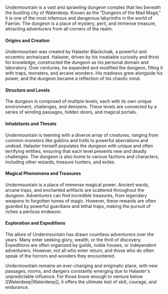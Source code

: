 Undermountain is a vast and sprawling dungeon complex that lies beneath the bustling city of Waterdeep. Known as the "Dungeon of the Mad Mage," it is one of the most infamous and dangerous labyrinths in the world of Faerûn. The dungeon is a place of mystery, peril, and immense treasure, attracting adventurers from all corners of the realm.

#### **Origins and Creation**

Undermountain was created by Halaster Blackcloak, a powerful and eccentric archwizard. Halaster, driven by his insatiable curiosity and thirst for knowledge, constructed the dungeon as his personal domain and laboratory. Over centuries, he expanded and modified the dungeon, filling it with traps, monsters, and arcane wonders. His madness grew alongside his power, and the dungeon became a reflection of his chaotic mind.

#### **Structure and Levels**

The dungeon is composed of multiple levels, each with its own unique environment, challenges, and denizens. These levels are connected by a series of winding passages, hidden doors, and magical portals.

#### **Inhabitants and Threats**

Undermountain is teeming with a diverse array of creatures, ranging from common monsters like goblins and trolls to powerful aberrations and undead. Halaster himself populates the dungeon with unique and often terrifying entities, ensuring that each level presents new and deadly challenges. The dungeon is also home to various factions and characters, including other wizards, treasure hunters, and exiles.

#### **Magical Phenomena and Treasures**

Undermountain is a place of immense magical power. Ancient wards, arcane traps, and enchanted artifacts are scattered throughout the dungeon. Adventurers can find incredible treasures, from legendary weapons to forgotten tomes of magic. However, these rewards are often guarded by powerful guardians and lethal traps, making the pursuit of riches a perilous endeavor.

#### **Exploration and Expeditions**

The allure of Undermountain has drawn countless adventurers over the years. Many enter seeking glory, wealth, or the thrill of discovery. Expeditions are often organized by guilds, noble houses, or independent adventurers. However, not all who enter return, and those who do often speak of the horrors and wonders they encountered.

Undermountain remains an ever-changing and enigmatic place, with new passages, rooms, and dangers constantly emerging due to Halaster's unpredictable influence. For those brave enough to venture below [[Waterdeep|Waterdeep]], it offers the ultimate test of skill, courage, and endurance.